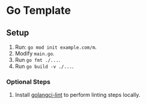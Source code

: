 # Go Template

## Setup

1. Run: `go mod init example.com/m`.
2. Modify `main.go`.
3. Run `go fmt ./...`.
4. Run `go build -v ./...`.

### Optional Steps

1. Install [golangci-lint](https://golangci-lint.run/usage/install/) to perform linting steps locally.
